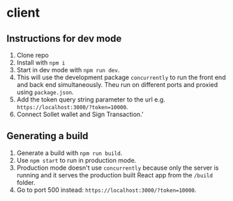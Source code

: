 # client

## Instructions for dev mode

1. Clone repo
1. Install with `npm i`
1. Start in dev mode with `npm run dev`.
1. This will use the development package `concurrently` to run the front end and back end simultaneously. Theu run on different ports and proxied using `package.json`.
1. Add the token query string parameter to the url e.g. `https://localhost:3000/?token=10000`.
1. Connect Sollet wallet and Sign Transaction.'

## Generating a build

1. Generate a build with `npm run build`.
1. Use `npm start` to run in production mode.
1. Production mode doesn't use `concurrently` because only the server is running and it serves the production built React app from the `/build` folder.
1. Go to port 500 instead: `https://localhost:3000/?token=10000`.